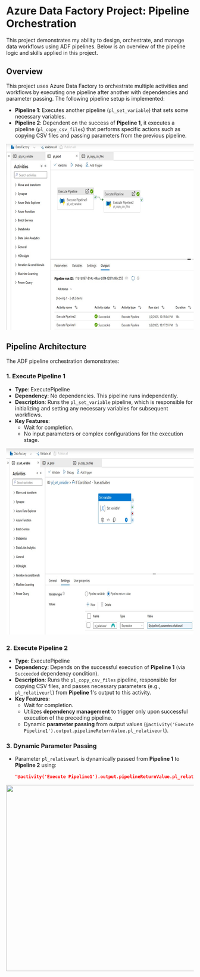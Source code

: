 # Azure Data Factory Project: Pipeline Orchestration

This project demonstrates my ability to design, orchestrate, and manage data workflows using ADF pipelines. Below is an overview of the pipeline logic and skills applied in this project.

## Overview

This project uses Azure Data Factory to orchestrate multiple activities and workflows by executing one pipeline after another with dependencies and parameter passing. The following pipeline setup is implemented:

- **Pipeline 1**: Executes another pipeline (`pl_set_variable`) that sets some necessary variables.
- **Pipeline 2**: Dependent on the success of **Pipeline 1**, it executes a pipeline (`pl_copy_csv_files`) that performs specific actions such as copying CSV files and passing parameters from the previous pipeline.

<img src="https://github.com/ShreevaniRao/Azure/blob/main/Azure%20Data%20Factory/Pipeline%20Orchestration/ExecutePipelinesActivityOutput.jpg" width=850 height=500>

## Pipeline Architecture

The ADF pipeline orchestration demonstrates:

### 1. **Execute Pipeline 1**
- **Type**: ExecutePipeline
- **Dependency**: No dependencies. This pipeline runs independently.
- **Description**: Runs the `pl_set_variable` pipeline, which is responsible for initializing and setting any necessary variables for subsequent workflows.
- **Key Features**:
  - Wait for completion.
  - No input parameters or complex configurations for the execution stage.

<img src="https://github.com/ShreevaniRao/Azure/blob/main/Azure%20Data%20Factory/Pipeline%20Orchestration/ParentPipelineWithSetVarActivity.jpg" width=850 height=500>

### 2. **Execute Pipeline 2**
- **Type**: ExecutePipeline
- **Dependency**: Depends on the successful execution of **Pipeline 1** (via `Succeeded` dependency condition).
- **Description**: Runs the `pl_copy_csv_files` pipeline, responsible for copying CSV files, and passes necessary parameters (e.g., `pl_relativeurl`) from **Pipeline 1**'s output to this activity.
- **Key Features**:
  - Wait for completion.
  - Utilizes **dependency management** to trigger only upon successful execution of the preceding pipeline.
  - Dynamic **parameter passing** from output values (`@activity('Execute Pipeline1').output.pipelineReturnValue.pl_relativeurl`).

### 3. **Dynamic Parameter Passing**
- Parameter `pl_relativeurl` is dynamically passed from **Pipeline 1** to **Pipeline 2** using:
  ```json
  "@activity('Execute Pipeline1').output.pipelineReturnValue.pl_relativeurl"

<img src="https://github.com/ShreevaniRao/Azure/blob/main/Azure%20Data%20Factory/Pipeline%20Orchestration/ExecutePipelineActivityWithChildPipeline.jpg" width=900 height=500>

